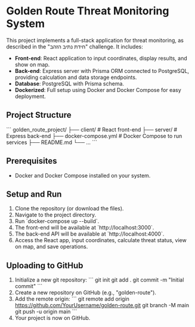 # Golden Route Threat Monitoring System

This project implements a full-stack application for threat monitoring, as described in the "חידת נתיב הזהב" challenge. It includes:

- **Front-end**: React application to input coordinates, display results, and show on map.
- **Back-end**: Express server with Prisma ORM connected to PostgreSQL, providing calculation and data storage endpoints.
- **Database**: PostgreSQL with Prisma schema.
- **Dockerized**: Full setup using Docker and Docker Compose for easy deployment.

## Project Structure

\`\`\`
golden_route_project/
├── client/                # React front-end
├── server/                # Express back-end
├── docker-compose.yml     # Docker Compose to run services
├── README.md
└── ...
\`\`\`

## Prerequisites

- Docker and Docker Compose installed on your system.

## Setup and Run

1. Clone the repository (or download the files).
2. Navigate to the project directory.
3. Run \`docker-compose up --build\`.
4. The front-end will be available at \`http://localhost:3000\`.
5. The back-end API will be available at \`http://localhost:4000\`.
6. Access the React app, input coordinates, calculate threat status, view on map, and save operations.

## Uploading to GitHub

1. Initialize a new git repository:
   \`\`\`
   git init
   git add .
   git commit -m "Initial commit"
   \`\`\`
2. Create a new repository on GitHub (e.g., "golden-route").
3. Add the remote origin:
   \`\`\`
   git remote add origin https://github.com/YourUsername/golden-route.git
   git branch -M main
   git push -u origin main
   \`\`\`
4. Your project is now on GitHub.